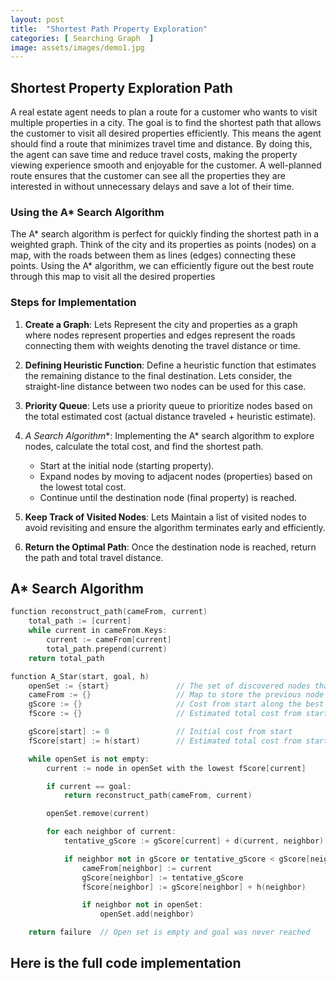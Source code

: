 ```yaml
---
layout: post
title:  "Shortest Path Property Exploration"
categories: [ Searching Graph  ]
image: assets/images/demo1.jpg
---
```

## Shortest Property Exploration Path

A real estate agent needs to plan a route for a customer who wants to visit multiple properties in a city. The goal is to find the shortest path that allows the customer to visit all desired properties efficiently. This means the agent should find a route that minimizes travel time and distance. By doing this, the agent can save time and reduce travel costs, making the property viewing experience smooth and enjoyable for the customer. A well-planned route ensures that the customer can see all the properties they are interested in without unnecessary delays and save a lot of their time.

### Using the A* Search Algorithm

The A* search algorithm is perfect for quickly finding the shortest path in a weighted graph. Think of the city and its properties as points (nodes) on a map, with the roads between them as lines (edges) connecting these points. Using the A* algorithm, we can efficiently figure out the best route through this map to visit all the desired properties

### Steps for Implementation

1. **Create a Graph**: Lets Represent the city and properties as a graph where nodes represent properties and edges represent the roads connecting them with weights denoting the travel distance or time.

2. **Defining Heuristic Function**: Define a heuristic function that estimates the remaining distance to the final destination. Lets consider, the straight-line distance  between two nodes can be used for this case.

3. **Priority Queue**: Lets use a priority queue to prioritize nodes based on the total estimated cost (actual distance traveled + heuristic estimate).

4. **A* Search Algorithm**: Implementing the A* search algorithm to explore nodes, calculate the total cost, and find the shortest path.
    - Start at the initial node (starting property).
    - Expand nodes by moving to adjacent nodes (properties) based on the lowest total cost.
    - Continue until the destination node (final property) is reached.

5. **Keep Track of Visited Nodes**: Lets Maintain a list of visited nodes to avoid revisiting and ensure the algorithm terminates early and efficiently.

6. **Return the Optimal Path**: Once the destination node is reached, return the path and total travel distance.

## A* Search Algorithm
```cpp
function reconstruct_path(cameFrom, current)
    total_path := [current]
    while current in cameFrom.Keys:
        current := cameFrom[current]
        total_path.prepend(current)
    return total_path

function A_Star(start, goal, h)
    openSet := {start}               // The set of discovered nodes that may need to be expanded
    cameFrom := {}                   // Map to store the previous node on the optimal path
    gScore := {}                     // Cost from start along the best known path
    fScore := {}                     // Estimated total cost from start to goal through node

    gScore[start] := 0               // Initial cost from start
    fScore[start] := h(start)        // Estimated total cost from start to goal

    while openSet is not empty:
        current := node in openSet with the lowest fScore[current]

        if current == goal:
            return reconstruct_path(cameFrom, current)

        openSet.remove(current)

        for each neighbor of current:
            tentative_gScore := gScore[current] + d(current, neighbor)   // Distance from start to neighbor

            if neighbor not in gScore or tentative_gScore < gScore[neighbor]:
                cameFrom[neighbor] := current
                gScore[neighbor] := tentative_gScore
                fScore[neighbor] := gScore[neighbor] + h(neighbor)

                if neighbor not in openSet:
                    openSet.add(neighbor)

    return failure  // Open set is empty and goal was never reached
```
## Here is the full code implementation



